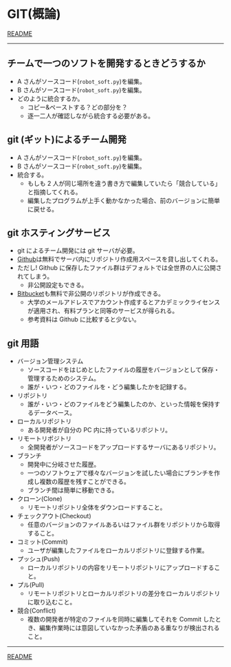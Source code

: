 # GIT(概論)

[README](./README.md)

---

## チームで一つのソフトを開発するときどうするか

- A さんがソースコード(`robot_soft.py`)を編集。
- B さんがソースコード(`robot_soft.py`)を編集。
- どのように統合するか。
  - コピー&ペーストする？どの部分を？
  - 逐一二人が確認しながら統合する必要がある。

## git (ギット)によるチーム開発

- A さんがソースコード(`robot_soft.py`)を編集。
- B さんがソースコード(`robot_soft.py`)を編集。
- 統合する。
  - もしも 2 人が同じ場所を違う書き方で編集していたら「競合している」と指摘してくれる。
  - 編集したプログラムが上手く動かなかった場合、前のバージョンに簡単に戻せる。

## git ホスティングサービス

- git によるチーム開発には git サーバが必要。
- [Github](https://github.com/github)は無料でサーバ内にリポジトリ作成用スペースを貸し出してくれる。
- ただし! Github に保存したファイル群はデフォルトでは全世界の人に公開されてしまう。
  - 非公開設定もできる。
- [Bitbucket](https://bitbucket.org/product/)も無料で非公開のリポジトリが作成できる。
  - 大学のメールアドレスでアカウント作成するとアカデミックライセンスが適用され、有料プランと同等のサービスが得られる。
  - 参考資料は Github に比較すると少ない。

## git 用語

- バージョン管理システム
  - ソースコードをはじめとしたファイルの履歴をバージョンとして保存・管理するためのシステム。
  - 誰が・いつ・どのファイルを・どう編集したかを記録する。
- リポジトリ
  - 誰が・いつ・どのファイルをどう編集したのか、といった情報を保持するデータベース。
- ローカルリポジトリ
  - ある開発者が自分の PC 内に持っているリポジトリ。
- リモートリポジトリ
  - 全開発者がソースコードをアップロードするサーバにあるリポジトリ。
- ブランチ
  - 開発中に分岐させた履歴。
  - 一つのソフトウェアで様々なバージョンを試したい場合にブランチを作成し複数の履歴を残すことができる。
  - ブランチ間は簡単に移動できる。
- クローン(Clone)
  - リモートリポジトリ全体をダウンロードすること。
- チェックアウト(Checkout)
  - 任意のバージョンのファイルあるいはファイル群をリポジトリから取得すること。
- コミット(Commit)
  - ユーザが編集したファイルをローカルリポジトリに登録する作業。
- プッシュ(Push)
  - ローカルリポジトリの内容をリモートリポジトリにアップロードすること。
- プル(Pull)
  - リモートリポジトリとローカルリポジトリの差分をローカルリポジトリに取り込むこと。
- 競合(Conflict)
  - 複数の開発者が特定のファイルを同時に編集してそれを Commit したとき、編集作業時には意図していなかった矛盾のある重なりが検出されること。

---

[README](./README.md)

